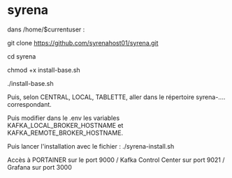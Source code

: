 # syrena

dans /home/$currentuser :

git clone https://github.com/syrenahost01/syrena.git

cd syrena

chmod +x install-base.sh

./install-base.sh

Puis, selon CENTRAL, LOCAL, TABLETTE, aller dans le répertoire syrena-.... correspondant.

Puis modifier dans le .env les variables KAFKA_LOCAL_BROKER_HOSTNAME et KAFKA_REMOTE_BROKER_HOSTNAME.

Puis lancer l'installation avec le fichier : ./syrena-install.sh

Accès à PORTAINER sur le port 9000 / Kafka Control Center sur port 9021 / Grafana sur port 3000
